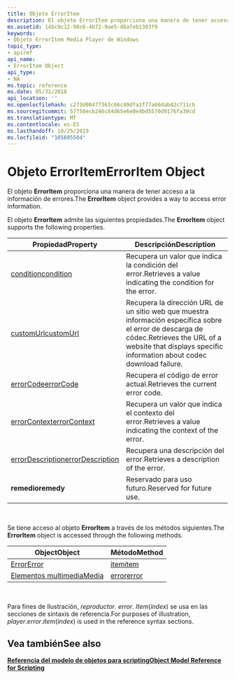 ```yaml
---
title: Objeto ErrorItem
description: El objeto ErrorItem proporciona una manera de tener acceso a la información de errores.
ms.assetid: 14bc9c12-98c6-4b72-9ae5-d6afeb1303f9
keywords:
- Objeto ErrorItem Media Player de Windows
topic_type:
- apiref
api_name:
- ErrorItem Object
api_type:
- NA
ms.topic: reference
ms.date: 05/31/2018
api_location: ''
ms.openlocfilehash: c273d00477363c66c49dfa1f77a66dab42c711cb
ms.sourcegitcommit: 57758ecb246c84d65e6e0e4bd5570d9176fa39cd
ms.translationtype: MT
ms.contentlocale: es-ES
ms.lasthandoff: 10/25/2019
ms.locfileid: "105695504"
---
```

# <a name="erroritem-object"></a><span data-ttu-id="d58a8-104">Objeto ErrorItem</span><span class="sxs-lookup"><span data-stu-id="d58a8-104">ErrorItem Object</span></span>

<span data-ttu-id="d58a8-105">El objeto **ErrorItem** proporciona una manera de tener acceso a la información de errores.</span><span class="sxs-lookup"><span data-stu-id="d58a8-105">The **ErrorItem** object provides a way to access error information.</span></span>

<span data-ttu-id="d58a8-106">El objeto **ErrorItem** admite las siguientes propiedades.</span><span class="sxs-lookup"><span data-stu-id="d58a8-106">The **ErrorItem** object supports the following properties.</span></span>



| <span data-ttu-id="d58a8-107">Propiedad</span><span class="sxs-lookup"><span data-stu-id="d58a8-107">Property</span></span>                                           | <span data-ttu-id="d58a8-108">Descripción</span><span class="sxs-lookup"><span data-stu-id="d58a8-108">Description</span></span>                                                                                     |
|----------------------------------------------------|-------------------------------------------------------------------------------------------------|
| [<span data-ttu-id="d58a8-109">condition</span><span class="sxs-lookup"><span data-stu-id="d58a8-109">condition</span></span>](erroritem-condition.md)               | <span data-ttu-id="d58a8-110">Recupera un valor que indica la condición del error.</span><span class="sxs-lookup"><span data-stu-id="d58a8-110">Retrieves a value indicating the condition for the error.</span></span>                                       |
| [<span data-ttu-id="d58a8-111">customUrl</span><span class="sxs-lookup"><span data-stu-id="d58a8-111">customUrl</span></span>](erroritem-customurl.md)               | <span data-ttu-id="d58a8-112">Recupera la dirección URL de un sitio web que muestra información específica sobre el error de descarga de códec.</span><span class="sxs-lookup"><span data-stu-id="d58a8-112">Retrieves the URL of a website that displays specific information about codec download failure.</span></span> |
| [<span data-ttu-id="d58a8-113">errorCode</span><span class="sxs-lookup"><span data-stu-id="d58a8-113">errorCode</span></span>](erroritem-errorcode.md)               | <span data-ttu-id="d58a8-114">Recupera el código de error actual.</span><span class="sxs-lookup"><span data-stu-id="d58a8-114">Retrieves the current error code.</span></span>                                                               |
| [<span data-ttu-id="d58a8-115">errorContext</span><span class="sxs-lookup"><span data-stu-id="d58a8-115">errorContext</span></span>](erroritem-errorcontext.md)         | <span data-ttu-id="d58a8-116">Recupera un valor que indica el contexto del error.</span><span class="sxs-lookup"><span data-stu-id="d58a8-116">Retrieves a value indicating the context of the error.</span></span>                                          |
| [<span data-ttu-id="d58a8-117">errorDescription</span><span class="sxs-lookup"><span data-stu-id="d58a8-117">errorDescription</span></span>](erroritem-errordescription.md) | <span data-ttu-id="d58a8-118">Recupera una descripción del error.</span><span class="sxs-lookup"><span data-stu-id="d58a8-118">Retrieves a description of the error.</span></span>                                                           |
| <span data-ttu-id="d58a8-119">**remedio**</span><span class="sxs-lookup"><span data-stu-id="d58a8-119">**remedy**</span></span>                                         | <span data-ttu-id="d58a8-120">Reservado para uso futuro.</span><span class="sxs-lookup"><span data-stu-id="d58a8-120">Reserved for future use.</span></span>                                                                        |



 

<span data-ttu-id="d58a8-121">Se tiene acceso al objeto **ErrorItem** a través de los métodos siguientes.</span><span class="sxs-lookup"><span data-stu-id="d58a8-121">The **ErrorItem** object is accessed through the following methods.</span></span>



| <span data-ttu-id="d58a8-122">Object</span><span class="sxs-lookup"><span data-stu-id="d58a8-122">Object</span></span>                    | <span data-ttu-id="d58a8-123">Método</span><span class="sxs-lookup"><span data-stu-id="d58a8-123">Method</span></span>                   |
|---------------------------|--------------------------|
| [<span data-ttu-id="d58a8-124">Error</span><span class="sxs-lookup"><span data-stu-id="d58a8-124">Error</span></span>](error-object.md) | [<span data-ttu-id="d58a8-125">item</span><span class="sxs-lookup"><span data-stu-id="d58a8-125">item</span></span>](error-item.md)   |
| [<span data-ttu-id="d58a8-126">Elementos multimedia</span><span class="sxs-lookup"><span data-stu-id="d58a8-126">Media</span></span>](media-object.md) | [<span data-ttu-id="d58a8-127">error</span><span class="sxs-lookup"><span data-stu-id="d58a8-127">error</span></span>](media-error.md) |



 

<span data-ttu-id="d58a8-128">Para fines de Ilustración, *reproductor*. *error*. *Item*(*index*) se usa en las secciones de sintaxis de referencia.</span><span class="sxs-lookup"><span data-stu-id="d58a8-128">For purposes of illustration, *player*.*error*.*item*(*index*) is used in the reference syntax sections.</span></span>

## <a name="see-also"></a><span data-ttu-id="d58a8-129">Vea también</span><span class="sxs-lookup"><span data-stu-id="d58a8-129">See also</span></span>

<dl> <dt>

[<span data-ttu-id="d58a8-130">**Referencia del modelo de objetos para scripting**</span><span class="sxs-lookup"><span data-stu-id="d58a8-130">**Object Model Reference for Scripting**</span></span>](object-model-reference-for-scripting.md)
</dt> </dl>

 

 




